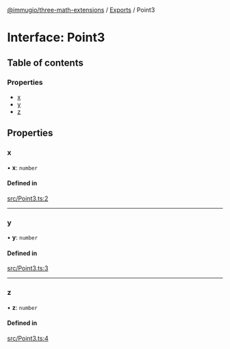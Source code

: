 [@immugio/three-math-extensions](../README.md) / [Exports](../modules.md) / Point3

# Interface: Point3

## Table of contents

### Properties

- [x](Point3.md#x)
- [y](Point3.md#y)
- [z](Point3.md#z)

## Properties

### x

• **x**: `number`

#### Defined in

[src/Point3.ts:2](https://github.com/Immugio/three-math-extensions/blob/be99bcc/src/Point3.ts#L2)

___

### y

• **y**: `number`

#### Defined in

[src/Point3.ts:3](https://github.com/Immugio/three-math-extensions/blob/be99bcc/src/Point3.ts#L3)

___

### z

• **z**: `number`

#### Defined in

[src/Point3.ts:4](https://github.com/Immugio/three-math-extensions/blob/be99bcc/src/Point3.ts#L4)

